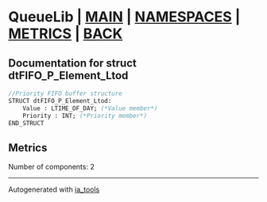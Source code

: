 # QueueLib | [MAIN] | [NAMESPACES] | [METRICS] | [BACK]  

## Documentation for struct dtFIFO_P_Element_Ltod  

```pascal
//Priority FIFO buffer structure  
STRUCT dtFIFO_P_Element_Ltod:
    Value : LTIME_OF_DAY; (*Value member*)
    Priority : INT; (*Priority member*)
END_STRUCT
```

## Metrics  

Number of components: 2  

---
Autogenerated with [ia_tools](https://github.com/tkucic/ia_tools)  

[MAIN]: ../../../../index_st.md
[NAMESPACES]: ../../nsList_st.md
[METRICS]: ../../../metrics_st.md
[BACK]: ../nsMain_st.md
